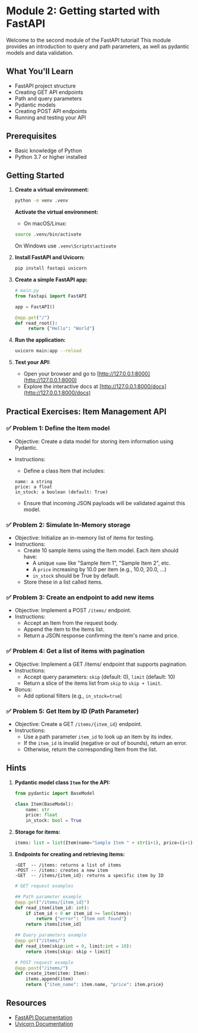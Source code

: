 # Module 2: Getting started with FastAPI

Welcome to the second module of the FastAPI tutorial! 
This module provides an introduction to query and path parameters, as well as pydantic models and data validation.

## What You'll Learn

- FastAPI project structure  
- Creating GET API endpoints  
- Path and query parameters  
- Pydantic models 
- Creating POST API endpoints  
- Running and testing your API

## Prerequisites

- Basic knowledge of Python
- Python 3.7 or higher installed

## Getting Started
1. **Create a virtual environment:**
    ```bash
    python -m venv .venv
    ```
    
    **Activate the virtual environment:**
    - On macOS/Linux:
    ```bash
    source .venv/bin/activate 
    ```
    On Windows use `.venv\Scripts\activate`

1. **Install FastAPI and Uvicorn:**
    ```bash
    pip install fastapi uvicorn
    ```

2. **Create a simple FastAPI app:**
    ```python
    # main.py
    from fastapi import FastAPI

    app = FastAPI()

    @app.get("/")
    def read_root():
         return {"Hello": "World"}
    ```

3. **Run the application:**
    ```bash
    uvicorn main:app --reload
    ```

4. **Test your API:**
    - Open your browser and go to [http://127.0.0.1:8000](http://127.0.0.1:8000)
    - Explore the interactive docs at [http://127.0.0.1:8000/docs](http://127.0.0.1:8000/docs)
    
##  Practical Exercises: Item Management API

### ✅ Problem 1: Define the Item model
- Objective: Create a data model for storing item information using Pydantic.

- Instructions:
    - Define a class Item that includes:
    ```
    name: a string
    price: a float
    in_stock: a boolean (default: True)
    ```
    - Ensure that incoming JSON payloads will be validated against this model.

### ✅ Problem 2: Simulate In-Memory storage
- Objective: Initialize an in-memory list of items for testing.
- Instructions:
    - Create 10 sample items using the Item model. Each item should have:
        - A unique `name` like "Sample Item 1", "Sample Item 2", etc.
        - A `price` increasing by 10.0 per item (e.g., 10.0, 20.0, …)
        - `in_stock` should be True by default.
    - Store these in a list called items.

### ✅ Problem 3: Create an endpoint to add new items
- Objective: Implement a POST `/items/` endpoint.
- Instructions:
    - Accept an Item from the request body.
    - Append the item to the items list.
    - Return a JSON response confirming the item's name and price.

### ✅ Problem 4: Get a list of items with pagination
- Objective: Implement a GET /items/ endpoint that supports pagination.
- Instructions:
    - Accept query parameters: `skip` (default: 0), `limit` (default: 10)
    - Return a slice of the items list from `skip` to `skip + limit`.
- Bonus:
    - Add optional filters (e.g., `in_stock=true`)

### ✅ Problem 5: Get Item by ID (Path Parameter)
- Objective: Create a GET `/items/{item_id}` endpoint.
- Instructions:
    - Use a path parameter `item_id` to look up an item by its index.
    - If the `item_id` is invalid (negative or out of bounds), return an error.
    - Otherwise, return the corresponding Item from the list.


## Hints
1. **Pydantic model class `Item` for the API:**

    ```python
    from pydantic import BaseModel

    class Item(BaseModel):
        name: str
        price: float
        in_stock: bool = True
    ```

2. **Storage for items:**
    ```python
    items: list = list(Item(name="Sample Item " + str(i+1), price=(i+1) * 10.0, in_stock=True) for i in range(10))
    ```

    
3. **Endpoints for creating and retrieving items:**
    ```
    -GET  -- /items: returns a list of items
    -POST -- /items: creates a new item
    -GET  -- /items/{item_id}: returns a specific item by ID
    ```

    ```python
    # GET request examples

    ## Path parameter example
    @app.get("/items/{item_id}")
    def read_item(item_id: int):
        if item_id < 0 or item_id >= len(items):
            return {"error": "Item not found"}
        return items[item_id]

    ## Query parameters example
    @app.get("/items/")
    def read_item(skip:int = 0, limit:int = 10):
        return items[skip: skip + limit]

    # POST request example
    @app.post("/items/")
    def create_item(item: Item):
        items.append(item)
        return {"item_name": item.name, "price": item.price}
    ```

## Resources

- [FastAPI Documentation](https://fastapi.tiangolo.com/)
- [Uvicorn Documentation](https://www.uvicorn.org/)


